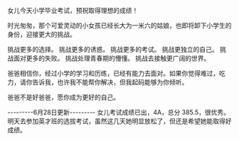 女儿今天小学毕业考试，预祝取得理想的成绩！

时光匆匆，那个可爱灵动的小女孩已经长大为一米六的姑娘，也即将卸下小学生的身份，迎接更大的挑战。

挑战更多的选择。
挑战更多的诱惑。
挑战更多的考试。
挑战更独立的自己。
挑战面对更多的失败。
挑战处理青春期的懵懂。
挑战去接触更广阔的世界。

爸爸相信你，经过小学的学习和历练，已经有能力去面对。如果你觉得难过，吃力，请你告诉我，也许我不能帮你解决，但我起码能够为你倾听。

爸爸不是好爸爸，愿你成为更好的自己。

---------6月28日更新---------
女儿考试成绩已出，4A，总分 385.5，很优秀。
明天去参加英才班的选拔考试，虽然这几天她明显放松了，但还是希望她能取得好成绩。